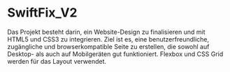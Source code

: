 # SwiftFix_V2
Das Projekt besteht darin, ein Website-Design zu finalisieren und mit HTML5 und CSS3 zu integrieren. Ziel ist es, eine benutzerfreundliche, zugängliche und browserkompatible Seite zu erstellen, die sowohl auf Desktop- als auch auf Mobilgeräten gut funktioniert. Flexbox und CSS Grid werden für das Layout verwendet.  
